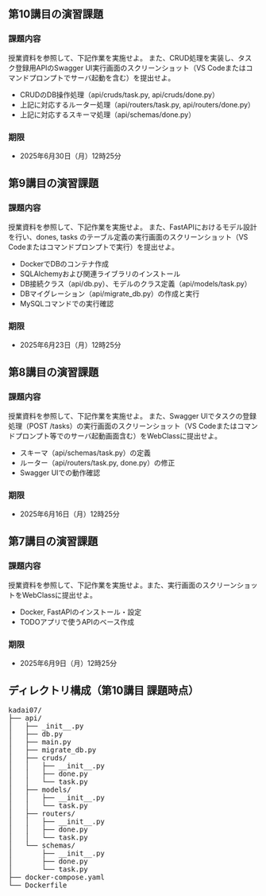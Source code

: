 ## 第10講目の演習課題
### 課題内容
授業資料を参照して、下記作業を実施せよ。
また、CRUD処理を実装し、タスク登録用APIのSwagger UI実行画面のスクリーンショット（VS Codeまたはコマンドプロンプトでサーバ起動を含む）を提出せよ。
* CRUDのDB操作処理（api/cruds/task.py, api/cruds/done.py）
* 上記に対応するルーター処理（api/routers/task.py, api/routers/done.py）
* 上記に対応するスキーマ処理（api/schemas/done.py）

### 期限
* 2025年6月30日（月）12時25分

## 第9講目の演習課題
### 課題内容
授業資料を参照して、下記作業を実施せよ。
また、FastAPIにおけるモデル設計を行い、dones, tasks のテーブル定義の実行画面のスクリーンショット（VS Codeまたはコマンドプロンプトで実行）を提出せよ。
* DockerでDBのコンテナ作成
* SQLAlchemyおよび関連ライブラリのインストール
* DB接続クラス（api/db.py）、モデルのクラス定義（api/models/task.py）
* DBマイグレーション（api/migrate_db.py）の作成と実行
* MySQLコマンドでの実行確認

### 期限
* 2025年6月23日（月）12時25分

## 第8講目の演習課題
### 課題内容
授業資料を参照して、下記作業を実施せよ。
また、Swagger UIでタスクの登録処理（POST /tasks）の実行画面のスクリーンショット（VS Codeまたはコマンドプロンプト等でのサーバ起動画面含む）をWebClassに提出せよ。
* スキーマ（api/schemas/task.py）の定義
* ルーター（api/routers/task.py, done.py）の修正
* Swagger UIでの動作確認

### 期限
* 2025年6月16日（月）12時25分

## 第7講目の演習課題
### 課題内容
授業資料を参照して、下記作業を実施せよ。また、実行画面のスクリーンショットをWebClassに提出せよ。
* Docker, FastAPIのインストール・設定
* TODOアプリで使うAPIのベース作成

### 期限
* 2025年6月9日（月）12時25分

## ディレクトリ構成（第10講目 課題時点）
<pre>
kadai07/
├── api/
│   ├── _init__.py
│   ├── db.py
│   ├── main.py
│   ├── migrate_db.py
│   ├── cruds/
│   │   ├── __init__.py
│   │   ├── done.py
│   │   └── task.py
│   ├── models/
│   │   ├── __init__.py
│   │   └── task.py
│   ├── routers/
│   │   ├── __init__.py
│   │   ├── done.py
│   │   └── task.py
│   └── schemas/
│       ├── __init__.py
│       ├── done.py
│       └── task.py
├── docker-compose.yaml
└── Dockerfile
</pre>
